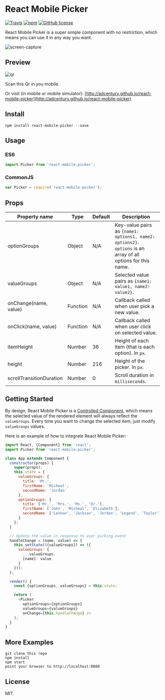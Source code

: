 # React Mobile Picker

[![Travis](https://img.shields.io/travis/adcentury/react-mobile-picker.svg)](https://travis-ci.org/adcentury/react-mobile-picker) [![npm](https://img.shields.io/npm/dm/react-mobile-picker.svg)](https://www.npmjs.com/package/react-mobile-picker) [![GitHub license](https://img.shields.io/github/license/adcentury/react-mobile-picker.svg)](https://github.com/adcentury/react-mobile-picker/blob/master/LICENSE)

React Mobile Picker is a super simple component with no restriction, which means you can use it in any way you want.

![screen-capture](./examples/screen-capture.gif)

## Preview

![qr](./examples/qr.png)

Scan this Qr in you mobile.

Or visit (in mobile or mobile simulator): [http://adcentury.github.io/react-mobile-picker](http://adcentury.github.io/react-mobile-picker)

## Install

```
npm install react-mobile-picker --save
```

## Usage

### ES6

```javascript
import Picker from 'react-mobile-picker';
```

### CommonJS

```javascript
var Picker = require('react-mobile-picker');
```

## Props

| Property name | Type | Default | Description |
| ------------- | ---- | ------- | ----------- |
| optionGroups | Object | N/A | Key-value pairs as `{name1: options1, name2: options2}`. `options` is an array of all options for this name. |
| valueGroups | Object | N/A | Selected value pairs as `{name1: value1, name2: value2}`. |
| onChange(name, value) | Function | N/A | Callback called when user pick a new value. |
| onClick(name, value) | Function | N/A | Callback called when user click on selected value. |
| itemHeight | Number | 36 | Height of each item (that is each option). In `px`. |
| height | Number | 216 | Height of the picker. In `px`. |
| scrollTransitionDuration | Number | 0 | Scroll duration in `milliseconds`. |

## Getting Started

By design, React Mobile Picker is a [Controlled Component](https://facebook.github.io/react/docs/forms.html#controlled-components), which means the selected value of the rendered element will always reflect the `valueGroups`. Every time you want to change the selected item, just modify `valueGroups` values.

Here is an example of how to integrate React Mobile Picker:

```javascript
import React, {Component} from 'react';
import Picker from 'react-mobile-picker';

class App extends Component {
  constructor(props) {
    super(props);
    this.state = {
      valueGroups: {
        title: 'Mr.',
        firstName: 'Micheal',
        secondName: 'Jordan'
      }, 
      optionGroups: {
        title: ['Mr.', 'Mrs.', 'Ms.', 'Dr.'],
        firstName: ['John', 'Micheal', 'Elizabeth'],
        secondName: ['Lennon', 'Jackson', 'Jordan', 'Legend', 'Taylor']
      }
    };
  }

  // Update the value in response to user picking event
  handleChange = (name, value) => {
    this.setState(({valueGroups}) => ({
      valueGroups: {
        ...valueGroups,
        [name]: value
      }
    }));
  };

  render() {
    const {optionGroups, valueGroups} = this.state;

    return (
      <Picker
        optionGroups={optionGroups}
        valueGroups={valueGroups}
        onChange={this.handleChange} />
    );
  }
}
```

## More Examples

```
git clone this repo
npm install
npm start
point your browser to http://localhost:8080
```

## License

MIT.

